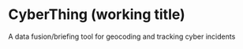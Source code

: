 # CyberThing (working title)

A data fusion/briefing tool for geocoding and tracking cyber incidents
